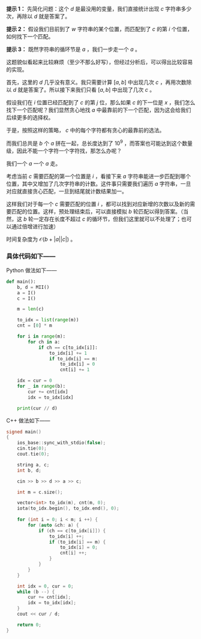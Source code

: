 **提示 1：** 先简化问题：这个 $d$ 是最没用的变量，我们直接统计出现 $c$ 字符串多少次，再除以 $d$ 就是答案了。

**提示 2：** 假设我们目前到了 $w$ 字符串的某个位置，而匹配到了 $c$ 的第 $i$ 个位置，如何找下一个匹配。

**提示 3：** 既然字符串的循环节是 $a$ ，我们一步走一个 $a$ 。

这题貌似看起来比较麻烦（至少不那么好写），但经过分析后，可以得出比较容易的实现。

首先，这里的 $d$ 几乎没有意义。我只需要计算 $[a,b]$ 中出现几次 $c$ ，再用次数除以 $d$ 就是答案了。所以接下来我们只看 $[a,b]$ 中出现了几次 $c$ 。

假设我们在 $i$ 位置已经匹配到了 $c$ 的第 $j$ 位，那么如果 $c$ 的下一位是 $x$ ，我们怎么找下一个匹配呢？我们显然贪心地找 $a$ 中最靠前的下一个匹配，因为这会给我们后续更多的选择权。

于是，按照这样的策略， $c$ 中的每个字符都有贪心的最靠前的选法。

而我们总共是 $b$ 个 $a$ 拼在一起，总长度达到了 $10^9$ ，而答案也可能达到这个数量级，因此不能一个字符一个字符找，那怎么办呢？

我们一个 $a$ 一个 $a$ 走。

考虑当前 $c$ 需要匹配的第一个位置是 $i$ ，看接下来 $a$ 字符串能进一步匹配到哪个位置，其中又增加了几次字符串的计数。这件事只需要我们遍历 $a$ 字符串，一旦对应就直接贪心匹配，一旦到结尾就计数结果加一。

这样我们对于每一个 $c$ 需要匹配的位置 $i$ ，都可以找到对应新增的次数以及新的需要匹配的位置。这样，预处理结束后，可以直接模拟 $b$ 轮匹配以得到答案。（当然，这 $b$ 轮一定存在长度不超过 $c$ 的循环节，但我们这里就可以不处理了；也可以通过倍增进行加速）

时间复杂度为 $\mathcal{O}(b+|a||c|)$ 。

### 具体代码如下——

Python 做法如下——

```Python []
def main():
    b, d = MII()
    a = I()
    c = I()

    m = len(c)

    to_idx = list(range(m))
    cnt = [0] * m

    for i in range(m):
        for ch in a:
            if ch == c[to_idx[i]]:
                to_idx[i] += 1
                if to_idx[i] == m:
                    to_idx[i] = 0
                    cnt[i] += 1

    idx = cur = 0
    for _ in range(b):
        cur += cnt[idx]
        idx = to_idx[idx]

    print(cur // d)
```

C++ 做法如下——

```cpp []
signed main()
{
    ios_base::sync_with_stdio(false);
    cin.tie(0);
    cout.tie(0);

    string a, c;
    int b, d;

    cin >> b >> d >> a >> c;

    int m = c.size();

    vector<int> to_idx(m), cnt(m, 0);
    iota(to_idx.begin(), to_idx.end(), 0);
    
    for (int i = 0; i < m; i ++) {
        for (auto &ch: a) {
            if (ch == c[to_idx[i]]) {
                to_idx[i] ++;
                if (to_idx[i] == m) {
                    to_idx[i] = 0;
                    cnt[i] ++;
                }
            }
        }
    }

    int idx = 0, cur = 0;
    while (b --) {
        cur += cnt[idx];
        idx = to_idx[idx];
    }
    cout << cur / d;

    return 0;
}
```

